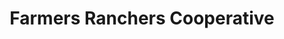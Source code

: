 ---
title: "Farmers Ranchers Cooperative"
url: /springview/farmers-ranchers-cooperative/
shop: agrarian
---